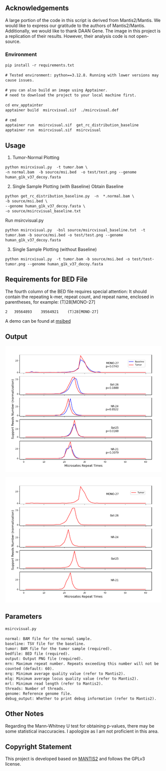 ## Acknowledgements

A large portion of the code in this script is derived from Mantis2/Mantis. We would like to express our gratitude to the authors of Mantis2/Mantis.
Additionally, we would like to thank DAAN Gene. The image in this project is a replication of their results. However, their analysis code is not open-source.

### Environment

```
pip install -r requirements.txt

# Tested environment: python==3.12.8. Running with lower versions may cause issues.

# you can also build an image using Apptainer.
# need to download the project to your local machine first.

cd env_apptainter
apptainer build  msircvisual.sif  ./msircvisual.def

# cmd
apptainer run  msircvisual.sif  get_rc_distribution_baseline
apptainer run  msircvisual.sif  msircvisual

```

## Usage

1. Tumor-Normal Plotting

```
python msircvisual.py  -t tumor.bam \
-n normal.bam  -b source/msi.bed  -o test/test.png --genome human_g1k_v37_decoy.fasta
```

2. Single Sample Plotting (with Baseline)
   Obtain Baseline

```
python get_rc_distribution_baseline.py  -n  *.normal.bam \
-b source/msi.bed \
--genome human_g1k_v37_decoy.fasta \
-o source/msircvisual_baseline.txt
```

Run msircvisual.py

```
python msircvisual.py  -bsl source/msircvisual_baseline.txt  -t tumor.bam -b source/msi.bed -o test/test.png --genome human_g1k_v37_decoy.fasta
```

3. Single Sample Plotting (without Baseline)

```
python msircvisual.py  -t tumor.bam -b source/msi.bed -o test/test-tumor.png --genome human_g1k_v37_decoy.fasta
```

## Requirements for BED File

The fourth column of the BED file requires special attention:
It should contain the repeating k-mer, repeat count, and repeat name, enclosed in parentheses, for example: (T)28[MONO-27]

```
2	39564893	39564921	(T)28[MONO-27]
```

A demo can be found at [msibed](./source/msi.bed)

## Output

![ouput-with-baseline](./test/test.png)

![output-tumor-only](./test/test-tumor.png)

## Parameters

```
msircvisual.py

normal: BAM file for the normal sample.
baseline: TSV file for the baseline.
tumor: BAM file for the tumor sample (required).
bedfile: BED file (required).
output: Output PNG file (required).
mrn: Maximum repeat number. Repeats exceeding this number will not be counted (default: 60).
mrq: Minimum average quality value (refer to Mantis2).
mlq: Minimum average locus quality value (refer to Mantis2).
mrl: Minimum read length (refer to Mantis2).
threads: Number of threads.
genome: Reference genome file.
debug_output: Whether to print debug information (refer to Mantis2).
```

## Other Notes

Regarding the Mann-Whitney U test for obtaining p-values, there may be some statistical inaccuracies. I apologize as I am not proficient in this area.

## Copyright Statement

This project is developed based on [MANTIS2](https://github.com/nh13/MANTIS2) and follows the GPLv3 license.
